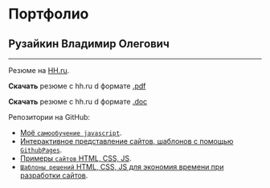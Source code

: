 # Портфолио
## Рузайкин Владимир Олегович
--------
Резюме на [HH.ru](https://hh.ru/resume/3999d9ddff064a9a120039ed1f70336e62516d).

**Скачать** резюме с hh.ru d формате [.pdf](https://hh.ru/resume_converter/%D0%A0%D1%83%D0%B7%D0%B0%D0%B9%D0%BA%D0%B8%D0%BD%20%D0%92%D0%BB%D0%B0%D0%B4%D0%B8%D0%BC%D0%B8%D1%80%20%D0%9E%D0%BB%D0%B5%D0%B3%D0%BE%D0%B2%D0%B8%D1%87.pdf?hash=3999d9ddff064a9a120039ed1f70336e62516d&type=pdf&hhtmSource=resume_view&hhtmFrom=user_resumes_list)

**Скачать** резюме с hh.ru d формате [.doc](https://hh.ru/resume_converter/%D0%A0%D1%83%D0%B7%D0%B0%D0%B9%D0%BA%D0%B8%D0%BD%20%D0%92%D0%BB%D0%B0%D0%B4%D0%B8%D0%BC%D0%B8%D1%80%20%D0%9E%D0%BB%D0%B5%D0%B3%D0%BE%D0%B2%D0%B8%D1%87.doc?hash=3999d9ddff064a9a120039ed1f70336e62516d&type=rtf&hhtmSource=resume_view&hhtmFrom=user_resumes_list)


Репозитории на GitHub:
 - [Моё `самообучение javascript`](https://github.com/Garfildus/js-practice). 
 - [Интерактивное представление сайтов, шаблонов с помощью `GithubPages`](https://github.com/Garfildus/TemplateGitPages).
 - [Примеры `сайтов` HTML, CSS, JS](https://github.com/Garfildus/Sites). 
 - [`Шаблоны решений` HTML, CSS, JS для экономия времени при разработки сайтов](https://github.com/Garfildus/TemplateForWeb).
